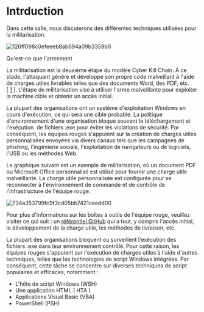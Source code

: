 Intrduction
===========

Dans cette salle, nous discuterons des différentes techniques utilisées pour la militarisation.  

![126ff098c0efeeeb8ab694a09b3359b0](https://github.com/dsgsec/Red-Team/assets/82456829/6abd31bb-a69e-49de-a2f2-aa2496684f35)

Qu'est-ce que l'armement

La militarisation est la deuxième étape du modèle Cyber ​​Kill Chain. À ce stade, l'attaquant génère et développe son propre code malveillant à l'aide de charges utiles livrables telles que des documents Word, des PDF, etc. [ [1](https://www.lockheedmartin.com/en-us/capabilities/cyber/cyber-kill-chain.html) ]. L'étape de militarisation vise à utiliser l'arme malveillante pour exploiter la machine cible et obtenir un accès initial.

La plupart des organisations ont un système d'exploitation Windows en cours d'exécution, ce qui sera une cible probable. La politique d'environnement d'une organisation bloque souvent le téléchargement et l'exécution  de fichiers .exe pour éviter les violations de sécurité. Par conséquent, les équipes rouges s'appuient sur la création de charges utiles personnalisées envoyées via divers canaux tels que les campagnes de phishing, l'ingénierie sociale, l'exploitation de navigateurs ou de logiciels, l'USB ou les méthodes Web. 

Le graphique suivant est un exemple de militarisation, où un document PDF ou Microsoft Office personnalisé est utilisé pour fournir une charge utile malveillante. La charge utile personnalisée est configurée pour se reconnecter à l'environnement de commande et de contrôle de l'infrastructure de l'équipe rouge.

![734a353799fc9f3cd05bb7421ceedd00](https://github.com/dsgsec/Red-Team/assets/82456829/bf09ff0b-3f1d-4a7e-a3e8-bfaa081238bd)

Pour plus d'informations sur les boîtes à outils de l'équipe rouge, veuillez visiter ce qui suit : un [référentiel GitHub](https://github.com/infosecn1nja/Red-Teaming-Toolkit#Payload%20Development) qui a tout, y compris l'accès initial, le développement de la charge utile, les méthodes de livraison, etc.

La plupart des organisations bloquent ou surveillent l'exécution des  fichiers .exe dans leur environnement contrôlé. Pour cette raison, les équipes rouges s'appuient sur l'exécution de charges utiles à l'aide d'autres techniques, telles que les technologies de script Windows intégrées. Par conséquent, cette tâche se concentre sur diverses techniques de script populaires et efficaces, notamment : 

-   L'hôte de script Windows (WSH)
-   Une application HTML ( HTA )
-   Applications Visual Basic (VBA)
-   PowerShell (PSH)
